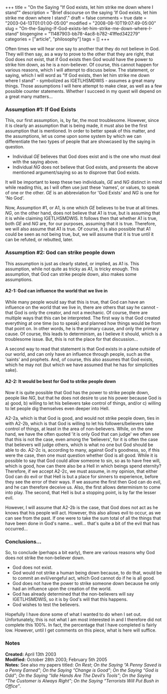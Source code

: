 +++
title = "On the Saying \"If God exists, let him strike me down where I stand\""
description = "Brief discourse on the saying 'If God exists, let him strike me down where I stand'."
draft = false
comments = true
date = "2003-04-13T01:01:00-05:00"
modified = "2008-08-10T19:07:49-05:00"
slug = "On-the-Saying-If-God-exists-let-him-strike-me-down-where-I-stand"
blogengine = "11487903-bb78-4ac8-b782-41ffed342279"
categories = ["article", "philosophy"]
tags = []
+++

<p>
Often times we will hear one say to another that they do not believe in God. They will then say, as a way to prove to the other that they are right, that God does not exist, that if God exists then God would have the power to strike him down, as he is a non-believer. Of course, this cannot happen for various reasons, which I will attempt to discuss below. The statement, or saying, which I will word as &quot;If God exists, then let him strike me down where I stand&quot; - symbolized as IGETLHSMDWIS - assumes a great many things. Those assumptions I will here attempt to make clear, as well as a few possible counter statements. Whether I succeed in my quest will depend on a great many matters... 
</p>
<h3>Assumption #1: If God Exists</h3>
<p>
This, our first assumption, is, by far, the most troublesome. However, since it is clearly an assumption that is being made, it must also be the first assumption that is mentioned. In order to better speak of this matter, and the assumptions, let us come upon some system by which we can differentiate the two types of people that are showcased by the saying in question. 
</p>
<ul>
	<li>Individual <em>GE</em> believes that God does exist and is the one who must deal with the saying above.</li>
	<li>Individual <em>NG</em> does not believe that God exists, and presents the above mentioned argument/saying so as to disprove that God exists.</li>
</ul>
<p>
It will be important to keep these two individuals, <em>GE</em> and <em>NG</em> distinct in mind while reading this, as I will often use just these &#39;names&#39;, or values, to speak of one or the other. <em>GE</em> is an abbreviation for &#39;God Exists&#39; and <em>NG</em> is one for &#39;No God&#39;. 
</p>
<p>
Now, Assumption #1, or A1, is one which <em>GE</em> believes to be true at all times.&nbsp; <em>NG</em>, on the other hand, does not believe that A1 is true, but is assuming that it is while claiming IGETLHSMDWIS. It follows then that whether A1 is true, both <em>GE</em> and <em>NG</em> are, for our purposes, assuming that it is true. Therefore, we will also assume that A1 is true. Of course, it is also possible that A1 could be seen as not being true, but, we will assume that it is true until it can be refuted, or rebutted, later. 
</p>
<h3>Assumption #2: God can strike people down</h3>
<p>
This assumption is just as clearly stated, or implied, as A1 is. This assumption, while not quite as tricky as A1, is tricky enough. This assumption, that God can strike people down, also makes some assumptions. 
</p>
<h4>A2-1: God can influence the world that we live in</h4>
<p>
While many people would say that this is true, that God can have an influence on the world that we live in, there are others that say he cannot - that God is only the creator, and not a mechanic. Of course, there are multiple ways that this can be interpreted. The first way is that God created everything at one time (so to speak) and planned how things would be from that point on. In other words, he is the primary cause, and only the primary cause. Of course, this leads to determinism, as I believe it should, which is a troublesome issue. But, this is not the place for that discussion... 
</p>
<p>
A second way to read that statement is that God exists in a plane outside of our world, and can only have an influence through people, such as the &#39;saints&#39; and prophets. And, of course, this also assumes that God exists, which he may not (but which we have assumed that he has for simplicities sake). 
</p>
<h4>A2-2: It would be best for God to strike people down</h4>
<p>
Now it is quite possible that God has the power to strike people down, people like <em>NG</em>, but that he does not desire to use his power because God is a) good, b) willing to let his believers take control of things, and/or c) willing to let people dig themselves even deeper into Hell. 
</p>
<p>
A2-2a, which is that God is good, and would not strike people down, ties in with A2-2b, which is that God is willing to let his followers/believers take control of things, at least in the area of non-believers. While, on the one hand, we have the often quoted &#39;it is only God that can judge&#39; we often see that this is not the case, even among the &#39;believers&#39;, for it is often the case that believers will judge others, which is what no one but God should be able to do. A2-2c is, according to many, against God&#39;s goodness, so, if this were the case, then one must question whether God is all good. While it is possible to say that God could allow someone to sin, so as to have free will, which is good, how can there also be a Hell in which beings spend eternity? Therefore, if we accept A2-2c, we must assume, in my opinion, that either God can do evil or that Hell is but a place for sinners to experience, before they see the error of their ways. If we assume the first then God can do evil, and he can therefore deceive us. Also, the first allows determinism to come into play. The second, that Hell is but a stopping point, is by far the lesser evil. 
</p>
<p>
However, I will assume that A2-2b is the case, that God does not act as he knows that his people will act. However, this also allows evil to occur, as we can see from the past. If one were to take the sum total of all the things that have been done in God&#39;s name... well... that&#39;s quite a bit of the evil that has occurred... 
</p>
<h3>Conclusions...</h3>
<p>
So, to conclude (perhaps a bit early), there are various reasons why God does not strike the non-believer down. 
</p>
<ul>
	<li>God does not exist.</li>
	<li>God would not strike a human being down because, to do that, would be to commit an evil/vengeful act, which God cannot do if he is all good.</li>
	<li>God does not have the power to strike someone down because he only had an influence upon the creation of the world.</li>
	<li>God has already determined that the non-believers will say IGETLHSMDWIS, so it is by God&#39;s will that this happens.</li>
	<li>God wishes to test the believers.</li>
</ul>
<p>
Hopefully I have done some of what I wanted to do when I set out. Unfortunately, this is not what I am most interested in and I therefore did not complete this 100%. In fact, the percentage that I have completed is fairly low. However, until I get comments on this piece, what is here will suffice. 
</p>
<h3>Notes</h3>
<p>
<strong>Created:</strong> April 13th 2003<br />
<strong>Modified:</strong> October 28th 2003; February 5th 2005<br />
<strong>Notes:</strong> See also my papers titled: <em>On Rest</em>; <em>On the Saying &ldquo;A Penny Saved is a Penny Earned&rdquo;</em>; <em>On the Saying &ldquo;Change is Good&rdquo;</em>; <em>On the Saying &ldquo;God is Odd&rdquo;</em>; <em>On the Saying &ldquo;Idle Hands Are The Devil&rsquo;s Tools&rdquo;</em>; <em>On the Saying &ldquo;The Customer is Always Right&rdquo;</em>; <em>On the Saying &ldquo;Terrorists Will Put Bush in Office&rdquo;</em>.
</p>

